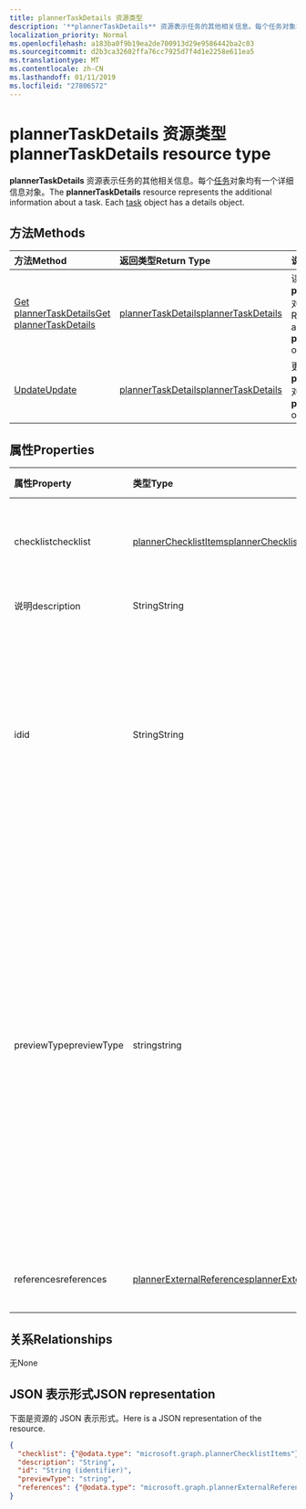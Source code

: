 ```yaml
---
title: plannerTaskDetails 资源类型
description: '**plannerTaskDetails** 资源表示任务的其他相关信息。每个任务对象均有一个详细信息对象。'
localization_priority: Normal
ms.openlocfilehash: a183ba0f9b19ea2de700913d29e9586442ba2c03
ms.sourcegitcommit: d2b3ca32602ffa76cc7925d7f4d1e2258e611ea5
ms.translationtype: MT
ms.contentlocale: zh-CN
ms.lasthandoff: 01/11/2019
ms.locfileid: "27806572"
---
```

# <a name="plannertaskdetails-resource-type"></a><span data-ttu-id="d8755-104">plannerTaskDetails 资源类型</span><span class="sxs-lookup"><span data-stu-id="d8755-104">plannerTaskDetails resource type</span></span>

<span data-ttu-id="d8755-p102">**plannerTaskDetails** 资源表示任务的其他相关信息。每个[任务](plannertask.md)对象均有一个详细信息对象。</span><span class="sxs-lookup"><span data-stu-id="d8755-p102">The **plannerTaskDetails** resource represents the additional information about a task. Each [task](plannertask.md) object has a details object.</span></span>


## <a name="methods"></a><span data-ttu-id="d8755-107">方法</span><span class="sxs-lookup"><span data-stu-id="d8755-107">Methods</span></span>

| <span data-ttu-id="d8755-108">方法</span><span class="sxs-lookup"><span data-stu-id="d8755-108">Method</span></span>           | <span data-ttu-id="d8755-109">返回类型</span><span class="sxs-lookup"><span data-stu-id="d8755-109">Return Type</span></span>    |<span data-ttu-id="d8755-110">说明</span><span class="sxs-lookup"><span data-stu-id="d8755-110">Description</span></span>|
|:---------------|:--------|:----------|
|[<span data-ttu-id="d8755-111">Get plannerTaskDetails</span><span class="sxs-lookup"><span data-stu-id="d8755-111">Get plannerTaskDetails</span></span>](../api/plannertaskdetails-get.md) | [<span data-ttu-id="d8755-112">plannerTaskDetails</span><span class="sxs-lookup"><span data-stu-id="d8755-112">plannerTaskDetails</span></span>](plannertaskdetails.md) |<span data-ttu-id="d8755-113">读取 **plannerTaskDetails** 对象的属性和关系。</span><span class="sxs-lookup"><span data-stu-id="d8755-113">Read properties and relationships of **plannerTaskDetails** object.</span></span>|
|[<span data-ttu-id="d8755-114">Update</span><span class="sxs-lookup"><span data-stu-id="d8755-114">Update</span></span>](../api/plannertaskdetails-update.md) | [<span data-ttu-id="d8755-115">plannerTaskDetails</span><span class="sxs-lookup"><span data-stu-id="d8755-115">plannerTaskDetails</span></span>](plannertaskdetails.md)    |<span data-ttu-id="d8755-116">更新 **plannerTaskDetails** 对象。</span><span class="sxs-lookup"><span data-stu-id="d8755-116">Update **plannerTaskDetails** object.</span></span> |

## <a name="properties"></a><span data-ttu-id="d8755-117">属性</span><span class="sxs-lookup"><span data-stu-id="d8755-117">Properties</span></span>
| <span data-ttu-id="d8755-118">属性</span><span class="sxs-lookup"><span data-stu-id="d8755-118">Property</span></span>     | <span data-ttu-id="d8755-119">类型</span><span class="sxs-lookup"><span data-stu-id="d8755-119">Type</span></span>   |<span data-ttu-id="d8755-120">说明</span><span class="sxs-lookup"><span data-stu-id="d8755-120">Description</span></span>|
|:---------------|:--------|:----------|
|<span data-ttu-id="d8755-121">checklist</span><span class="sxs-lookup"><span data-stu-id="d8755-121">checklist</span></span>|[<span data-ttu-id="d8755-122">plannerChecklistItems</span><span class="sxs-lookup"><span data-stu-id="d8755-122">plannerChecklistItems</span></span>](plannerchecklistitems.md)|<span data-ttu-id="d8755-123">任务上的检查表项目集合。</span><span class="sxs-lookup"><span data-stu-id="d8755-123">The collection of checklist items on the task.</span></span>|
|<span data-ttu-id="d8755-124">说明</span><span class="sxs-lookup"><span data-stu-id="d8755-124">description</span></span>|<span data-ttu-id="d8755-125">String</span><span class="sxs-lookup"><span data-stu-id="d8755-125">String</span></span>|<span data-ttu-id="d8755-126">任务描述</span><span class="sxs-lookup"><span data-stu-id="d8755-126">Description of the task</span></span>|
|<span data-ttu-id="d8755-127">id</span><span class="sxs-lookup"><span data-stu-id="d8755-127">id</span></span>|<span data-ttu-id="d8755-128">String</span><span class="sxs-lookup"><span data-stu-id="d8755-128">String</span></span>| <span data-ttu-id="d8755-129">只读。</span><span class="sxs-lookup"><span data-stu-id="d8755-129">Read-only.</span></span> <span data-ttu-id="d8755-130">任务详细信息的 ID。</span><span class="sxs-lookup"><span data-stu-id="d8755-130">ID of the task details.</span></span> <span data-ttu-id="d8755-131">它是 28 字符长度和区分大小写。</span><span class="sxs-lookup"><span data-stu-id="d8755-131">It is 28 characters long and case-sensitive.</span></span> <span data-ttu-id="d8755-132">服务上执行[格式验证](planner-identifiers-disclaimer.md)。</span><span class="sxs-lookup"><span data-stu-id="d8755-132">[Format validation](planner-identifiers-disclaimer.md) is done on the service.</span></span>|
|<span data-ttu-id="d8755-133">previewType</span><span class="sxs-lookup"><span data-stu-id="d8755-133">previewType</span></span>|<span data-ttu-id="d8755-134">string</span><span class="sxs-lookup"><span data-stu-id="d8755-134">string</span></span>|<span data-ttu-id="d8755-135">这将设置显示任务的预览的类型。</span><span class="sxs-lookup"><span data-stu-id="d8755-135">This sets the type of preview that shows up on the task.</span></span> <span data-ttu-id="d8755-136">可能的值为： `automatic`， `noPreview`， `checklist`， `description`， `reference`。</span><span class="sxs-lookup"><span data-stu-id="d8755-136">The possible values are: `automatic`, `noPreview`, `checklist`, `description`, `reference`.</span></span> <span data-ttu-id="d8755-137">当设置为`automatic`显示的预览选择应用程序查看任务。</span><span class="sxs-lookup"><span data-stu-id="d8755-137">When set to `automatic` the displayed preview is chosen by the app viewing the task.</span></span>|
|<span data-ttu-id="d8755-138">references</span><span class="sxs-lookup"><span data-stu-id="d8755-138">references</span></span>|[<span data-ttu-id="d8755-139">plannerExternalReferences</span><span class="sxs-lookup"><span data-stu-id="d8755-139">plannerExternalReferences</span></span>](plannerexternalreferences.md)|<span data-ttu-id="d8755-140">任务上的引用集合。</span><span class="sxs-lookup"><span data-stu-id="d8755-140">The collection of references on the task.</span></span>|

## <a name="relationships"></a><span data-ttu-id="d8755-141">关系</span><span class="sxs-lookup"><span data-stu-id="d8755-141">Relationships</span></span>
<span data-ttu-id="d8755-142">无</span><span class="sxs-lookup"><span data-stu-id="d8755-142">None</span></span>


## <a name="json-representation"></a><span data-ttu-id="d8755-143">JSON 表示形式</span><span class="sxs-lookup"><span data-stu-id="d8755-143">JSON representation</span></span>
<span data-ttu-id="d8755-144">下面是资源的 JSON 表示形式。</span><span class="sxs-lookup"><span data-stu-id="d8755-144">Here is a JSON representation of the resource.</span></span>

<!--{
  "blockType": "resource",
  "optionalProperties": [],
  "baseType": "microsoft.graph.entity",
  "@odata.type": "microsoft.graph.plannerTaskDetails"
}-->

```json
{
  "checklist": {"@odata.type": "microsoft.graph.plannerChecklistItems"},
  "description": "String",
  "id": "String (identifier)",
  "previewType": "string",
  "references": {"@odata.type": "microsoft.graph.plannerExternalReferences"}
}

```

<!-- uuid: 8fcb5dbc-d5aa-4681-8e31-b001d5168d79
2015-10-25 14:57:30 UTC -->
<!-- {
  "type": "#page.annotation",
  "description": "plannerTaskDetails resource",
  "keywords": "",
  "section": "documentation",
  "tocPath": ""
}-->
